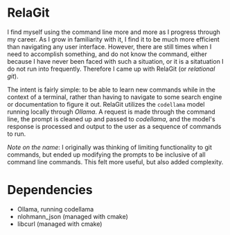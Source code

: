 # RelaGit
I find myself using the command line more and more as I progress through my career. As I grow in familiarity with it, I find it to be much more efficient than navigating any user interface. However, there are still times when I need to accomplish something, and do not know the command, either because I have never been faced with such a situation, or it is a sitatuation I do not run into frequently. Therefore I came up with RelaGit (or *relational git*). 

The intent is fairly simple: to be able to learn new commands while in the context of a terminal, rather than having to navigate to some search engine or documentation to figure it out. RelaGit utilizes the `codellama` model running locally through *Ollama*. A request is made through the command line, the prompt is cleaned up and passed to *codellama*, and the model's response is processed and output to the user as a sequence of commands to run. 

*Note on the name*: I originally was thinking of limiting functionality to git commands, but ended up modifying the prompts to be inclusive of all command line commands. This felt more useful, but also added complexity. 

# Dependencies
- Ollama, running codellama
- nlohmann_json (managed with cmake)
- libcurl (managed with cmake)
